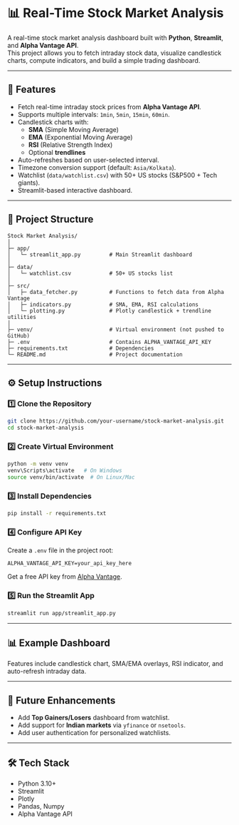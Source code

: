 # 📊 Real-Time Stock Market Analysis

A real-time stock market analysis dashboard built with **Python**, **Streamlit**, and **Alpha Vantage API**.  
This project allows you to fetch intraday stock data, visualize candlestick charts, compute indicators, and build a simple trading dashboard.

---

## 🚀 Features
- Fetch real-time intraday stock prices from **Alpha Vantage API**.
- Supports multiple intervals: `1min`, `5min`, `15min`, `60min`.
- Candlestick charts with:
  - **SMA** (Simple Moving Average)
  - **EMA** (Exponential Moving Average)
  - **RSI** (Relative Strength Index)
  - Optional **trendlines**
- Auto-refreshes based on user-selected interval.
- Timezone conversion support (default: `Asia/Kolkata`).
- Watchlist (`data/watchlist.csv`) with 50+ US stocks (S&P500 + Tech giants).
- Streamlit-based interactive dashboard.

---

## 📂 Project Structure
```
Stock Market Analysis/
│
├─ app/
│   └─ streamlit_app.py         # Main Streamlit dashboard
│
├─ data/
│   └─ watchlist.csv            # 50+ US stocks list
│
├─ src/
│   ├─ data_fetcher.py          # Functions to fetch data from Alpha Vantage
│   ├─ indicators.py            # SMA, EMA, RSI calculations
│   └─ plotting.py              # Plotly candlestick + trendline utilities
│
├─ venv/                        # Virtual environment (not pushed to GitHub)
├─ .env                         # Contains ALPHA_VANTAGE_API_KEY
├─ requirements.txt             # Dependencies
└─ README.md                    # Project documentation
```

---

## ⚙️ Setup Instructions

### 1️⃣ Clone the Repository
```bash
git clone https://github.com/your-username/stock-market-analysis.git
cd stock-market-analysis
```

### 2️⃣ Create Virtual Environment
```bash
python -m venv venv
venv\Scripts\activate   # On Windows
source venv/bin/activate  # On Linux/Mac
```

### 3️⃣ Install Dependencies
```bash
pip install -r requirements.txt
```

### 4️⃣ Configure API Key
Create a `.env` file in the project root:
```
ALPHA_VANTAGE_API_KEY=your_api_key_here
```

Get a free API key from [Alpha Vantage](https://www.alphavantage.co/support/#api-key).

### 5️⃣ Run the Streamlit App
```bash
streamlit run app/streamlit_app.py
```

---

## 📊 Example Dashboard

Features include candlestick chart, SMA/EMA overlays, RSI indicator, and auto-refresh intraday data.

---

## 📌 Future Enhancements
- Add **Top Gainers/Losers** dashboard from watchlist.
- Add support for **Indian markets** via `yfinance` or `nsetools`.
- Add user authentication for personalized watchlists.

---

## 🛠️ Tech Stack
- Python 3.10+
- Streamlit
- Plotly
- Pandas, Numpy
- Alpha Vantage API
